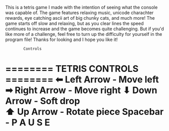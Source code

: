 This is a tetris game I made with the intention of seeing what the console was capable of. The game features relaxing music,
unicode charachter rewards, eye catching ascii art of big chunky cats, and much more! The game starts off slow and relaxing,
but as you clear lines the speed continues to increase and the game becomes quite challenging. But if you'd like more of a challenge,
feel free to turn up the difficulty for yourself in the program file! Thanks for looking and I hope you like it!

            Controls

======== TETRIS CONTROLS ========
⬅  Left Arrow      - Move left 
➡  Right Arrow     - Move right 
⬇  Down Arrow      - Soft drop  
⬆  Up Arrow        - Rotate piece 
Spacebar           - P A U S E
=================================
